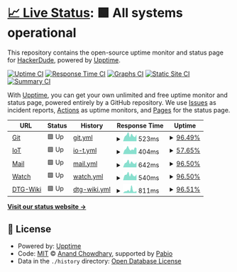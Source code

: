 # [📈 Live Status](https://ThatHackerDudeFromCyberspace.github.io/uptime): <!--live status--> **🟩 All systems operational**

This repository contains the open-source uptime monitor and status page for [HackerDude](https://ThatHackerDudeFromCyberspace.github.io/uptime), powered by [Upptime](https://github.com/upptime/upptime).

[![Uptime CI](https://github.com/ThatHackerDudeFromCyberspace/uptime/workflows/Uptime%20CI/badge.svg)](https://github.com/ThatHackerDudeFromCyberspace/uptime/actions?query=workflow%3A%22Uptime+CI%22)
[![Response Time CI](https://github.com/ThatHackerDudeFromCyberspace/uptime/workflows/Response%20Time%20CI/badge.svg)](https://github.com/ThatHackerDudeFromCyberspace/uptime/actions?query=workflow%3A%22Response+Time+CI%22)
[![Graphs CI](https://github.com/ThatHackerDudeFromCyberspace/uptime/workflows/Graphs%20CI/badge.svg)](https://github.com/ThatHackerDudeFromCyberspace/uptime/actions?query=workflow%3A%22Graphs+CI%22)
[![Static Site CI](https://github.com/ThatHackerDudeFromCyberspace/uptime/workflows/Static%20Site%20CI/badge.svg)](https://github.com/ThatHackerDudeFromCyberspace/uptime/actions?query=workflow%3A%22Static+Site+CI%22)
[![Summary CI](https://github.com/ThatHackerDudeFromCyberspace/uptime/workflows/Summary%20CI/badge.svg)](https://github.com/ThatHackerDudeFromCyberspace/uptime/actions?query=workflow%3A%22Summary+CI%22)

With [Upptime](https://upptime.js.org), you can get your own unlimited and free uptime monitor and status page, powered entirely by a GitHub repository. We use [Issues](https://github.com/ThatHackerDudeFromCyberspace/uptime/issues) as incident reports, [Actions](https://github.com/ThatHackerDudeFromCyberspace/uptime/actions) as uptime monitors, and [Pages](https://ThatHackerDudeFromCyberspace.github.io/uptime) for the status page.

<!--start: status pages-->
<!-- This summary is generated by Upptime (https://github.com/upptime/upptime) -->
<!-- Do not edit this manually, your changes will be overwritten -->
<!-- prettier-ignore -->
| URL | Status | History | Response Time | Uptime |
| --- | ------ | ------- | ------------- | ------ |
| <img alt="" src="https://icons.duckduckgo.com/ip3/git.hackerdude.tech.ico" height="13"> [Git](https://git.hackerdude.tech/) | 🟩 Up | [git.yml](https://github.com/ThatHackerDudeFromCyberspace/uptime/commits/HEAD/history/git.yml) | <details><summary><img alt="Response time graph" src="./graphs/git/response-time-week.png" height="20"> 523ms</summary><br><a href="https://uptime.hackerdude.tech/history/git"><img alt="Response time 526" src="https://img.shields.io/endpoint?url=https%3A%2F%2Fraw.githubusercontent.com%2FThatHackerDudeFromCyberspace%2Fuptime%2FHEAD%2Fapi%2Fgit%2Fresponse-time.json"></a><br><a href="https://uptime.hackerdude.tech/history/git"><img alt="24-hour response time 587" src="https://img.shields.io/endpoint?url=https%3A%2F%2Fraw.githubusercontent.com%2FThatHackerDudeFromCyberspace%2Fuptime%2FHEAD%2Fapi%2Fgit%2Fresponse-time-day.json"></a><br><a href="https://uptime.hackerdude.tech/history/git"><img alt="7-day response time 523" src="https://img.shields.io/endpoint?url=https%3A%2F%2Fraw.githubusercontent.com%2FThatHackerDudeFromCyberspace%2Fuptime%2FHEAD%2Fapi%2Fgit%2Fresponse-time-week.json"></a><br><a href="https://uptime.hackerdude.tech/history/git"><img alt="30-day response time 525" src="https://img.shields.io/endpoint?url=https%3A%2F%2Fraw.githubusercontent.com%2FThatHackerDudeFromCyberspace%2Fuptime%2FHEAD%2Fapi%2Fgit%2Fresponse-time-month.json"></a><br><a href="https://uptime.hackerdude.tech/history/git"><img alt="1-year response time 526" src="https://img.shields.io/endpoint?url=https%3A%2F%2Fraw.githubusercontent.com%2FThatHackerDudeFromCyberspace%2Fuptime%2FHEAD%2Fapi%2Fgit%2Fresponse-time-year.json"></a></details> | <details><summary><a href="https://uptime.hackerdude.tech/history/git">96.49%</a></summary><a href="https://uptime.hackerdude.tech/history/git"><img alt="All-time uptime 98.73%" src="https://img.shields.io/endpoint?url=https%3A%2F%2Fraw.githubusercontent.com%2FThatHackerDudeFromCyberspace%2Fuptime%2FHEAD%2Fapi%2Fgit%2Fuptime.json"></a><br><a href="https://uptime.hackerdude.tech/history/git"><img alt="24-hour uptime 100.00%" src="https://img.shields.io/endpoint?url=https%3A%2F%2Fraw.githubusercontent.com%2FThatHackerDudeFromCyberspace%2Fuptime%2FHEAD%2Fapi%2Fgit%2Fuptime-day.json"></a><br><a href="https://uptime.hackerdude.tech/history/git"><img alt="7-day uptime 96.49%" src="https://img.shields.io/endpoint?url=https%3A%2F%2Fraw.githubusercontent.com%2FThatHackerDudeFromCyberspace%2Fuptime%2FHEAD%2Fapi%2Fgit%2Fuptime-week.json"></a><br><a href="https://uptime.hackerdude.tech/history/git"><img alt="30-day uptime 97.44%" src="https://img.shields.io/endpoint?url=https%3A%2F%2Fraw.githubusercontent.com%2FThatHackerDudeFromCyberspace%2Fuptime%2FHEAD%2Fapi%2Fgit%2Fuptime-month.json"></a><br><a href="https://uptime.hackerdude.tech/history/git"><img alt="1-year uptime 98.73%" src="https://img.shields.io/endpoint?url=https%3A%2F%2Fraw.githubusercontent.com%2FThatHackerDudeFromCyberspace%2Fuptime%2FHEAD%2Fapi%2Fgit%2Fuptime-year.json"></a></details>
| <img alt="" src="https://icons.duckduckgo.com/ip3/iot.hackerdude.tech.ico" height="13"> [IoT](https://iot.hackerdude.tech/) | 🟩 Up | [io-t.yml](https://github.com/ThatHackerDudeFromCyberspace/uptime/commits/HEAD/history/io-t.yml) | <details><summary><img alt="Response time graph" src="./graphs/io-t/response-time-week.png" height="20"> 404ms</summary><br><a href="https://uptime.hackerdude.tech/history/io-t"><img alt="Response time 524" src="https://img.shields.io/endpoint?url=https%3A%2F%2Fraw.githubusercontent.com%2FThatHackerDudeFromCyberspace%2Fuptime%2FHEAD%2Fapi%2Fio-t%2Fresponse-time.json"></a><br><a href="https://uptime.hackerdude.tech/history/io-t"><img alt="24-hour response time 483" src="https://img.shields.io/endpoint?url=https%3A%2F%2Fraw.githubusercontent.com%2FThatHackerDudeFromCyberspace%2Fuptime%2FHEAD%2Fapi%2Fio-t%2Fresponse-time-day.json"></a><br><a href="https://uptime.hackerdude.tech/history/io-t"><img alt="7-day response time 404" src="https://img.shields.io/endpoint?url=https%3A%2F%2Fraw.githubusercontent.com%2FThatHackerDudeFromCyberspace%2Fuptime%2FHEAD%2Fapi%2Fio-t%2Fresponse-time-week.json"></a><br><a href="https://uptime.hackerdude.tech/history/io-t"><img alt="30-day response time 422" src="https://img.shields.io/endpoint?url=https%3A%2F%2Fraw.githubusercontent.com%2FThatHackerDudeFromCyberspace%2Fuptime%2FHEAD%2Fapi%2Fio-t%2Fresponse-time-month.json"></a><br><a href="https://uptime.hackerdude.tech/history/io-t"><img alt="1-year response time 524" src="https://img.shields.io/endpoint?url=https%3A%2F%2Fraw.githubusercontent.com%2FThatHackerDudeFromCyberspace%2Fuptime%2FHEAD%2Fapi%2Fio-t%2Fresponse-time-year.json"></a></details> | <details><summary><a href="https://uptime.hackerdude.tech/history/io-t">57.65%</a></summary><a href="https://uptime.hackerdude.tech/history/io-t"><img alt="All-time uptime 96.58%" src="https://img.shields.io/endpoint?url=https%3A%2F%2Fraw.githubusercontent.com%2FThatHackerDudeFromCyberspace%2Fuptime%2FHEAD%2Fapi%2Fio-t%2Fuptime.json"></a><br><a href="https://uptime.hackerdude.tech/history/io-t"><img alt="24-hour uptime 31.22%" src="https://img.shields.io/endpoint?url=https%3A%2F%2Fraw.githubusercontent.com%2FThatHackerDudeFromCyberspace%2Fuptime%2FHEAD%2Fapi%2Fio-t%2Fuptime-day.json"></a><br><a href="https://uptime.hackerdude.tech/history/io-t"><img alt="7-day uptime 57.65%" src="https://img.shields.io/endpoint?url=https%3A%2F%2Fraw.githubusercontent.com%2FThatHackerDudeFromCyberspace%2Fuptime%2FHEAD%2Fapi%2Fio-t%2Fuptime-week.json"></a><br><a href="https://uptime.hackerdude.tech/history/io-t"><img alt="30-day uptime 84.94%" src="https://img.shields.io/endpoint?url=https%3A%2F%2Fraw.githubusercontent.com%2FThatHackerDudeFromCyberspace%2Fuptime%2FHEAD%2Fapi%2Fio-t%2Fuptime-month.json"></a><br><a href="https://uptime.hackerdude.tech/history/io-t"><img alt="1-year uptime 96.58%" src="https://img.shields.io/endpoint?url=https%3A%2F%2Fraw.githubusercontent.com%2FThatHackerDudeFromCyberspace%2Fuptime%2FHEAD%2Fapi%2Fio-t%2Fuptime-year.json"></a></details>
| <img alt="" src="https://icons.duckduckgo.com/ip3/mail.hackerdude.tech.ico" height="13"> [Mail](https://mail.hackerdude.tech/) | 🟩 Up | [mail.yml](https://github.com/ThatHackerDudeFromCyberspace/uptime/commits/HEAD/history/mail.yml) | <details><summary><img alt="Response time graph" src="./graphs/mail/response-time-week.png" height="20"> 642ms</summary><br><a href="https://uptime.hackerdude.tech/history/mail"><img alt="Response time 600" src="https://img.shields.io/endpoint?url=https%3A%2F%2Fraw.githubusercontent.com%2FThatHackerDudeFromCyberspace%2Fuptime%2FHEAD%2Fapi%2Fmail%2Fresponse-time.json"></a><br><a href="https://uptime.hackerdude.tech/history/mail"><img alt="24-hour response time 730" src="https://img.shields.io/endpoint?url=https%3A%2F%2Fraw.githubusercontent.com%2FThatHackerDudeFromCyberspace%2Fuptime%2FHEAD%2Fapi%2Fmail%2Fresponse-time-day.json"></a><br><a href="https://uptime.hackerdude.tech/history/mail"><img alt="7-day response time 642" src="https://img.shields.io/endpoint?url=https%3A%2F%2Fraw.githubusercontent.com%2FThatHackerDudeFromCyberspace%2Fuptime%2FHEAD%2Fapi%2Fmail%2Fresponse-time-week.json"></a><br><a href="https://uptime.hackerdude.tech/history/mail"><img alt="30-day response time 621" src="https://img.shields.io/endpoint?url=https%3A%2F%2Fraw.githubusercontent.com%2FThatHackerDudeFromCyberspace%2Fuptime%2FHEAD%2Fapi%2Fmail%2Fresponse-time-month.json"></a><br><a href="https://uptime.hackerdude.tech/history/mail"><img alt="1-year response time 600" src="https://img.shields.io/endpoint?url=https%3A%2F%2Fraw.githubusercontent.com%2FThatHackerDudeFromCyberspace%2Fuptime%2FHEAD%2Fapi%2Fmail%2Fresponse-time-year.json"></a></details> | <details><summary><a href="https://uptime.hackerdude.tech/history/mail">96.50%</a></summary><a href="https://uptime.hackerdude.tech/history/mail"><img alt="All-time uptime 97.50%" src="https://img.shields.io/endpoint?url=https%3A%2F%2Fraw.githubusercontent.com%2FThatHackerDudeFromCyberspace%2Fuptime%2FHEAD%2Fapi%2Fmail%2Fuptime.json"></a><br><a href="https://uptime.hackerdude.tech/history/mail"><img alt="24-hour uptime 100.00%" src="https://img.shields.io/endpoint?url=https%3A%2F%2Fraw.githubusercontent.com%2FThatHackerDudeFromCyberspace%2Fuptime%2FHEAD%2Fapi%2Fmail%2Fuptime-day.json"></a><br><a href="https://uptime.hackerdude.tech/history/mail"><img alt="7-day uptime 96.50%" src="https://img.shields.io/endpoint?url=https%3A%2F%2Fraw.githubusercontent.com%2FThatHackerDudeFromCyberspace%2Fuptime%2FHEAD%2Fapi%2Fmail%2Fuptime-week.json"></a><br><a href="https://uptime.hackerdude.tech/history/mail"><img alt="30-day uptime 97.49%" src="https://img.shields.io/endpoint?url=https%3A%2F%2Fraw.githubusercontent.com%2FThatHackerDudeFromCyberspace%2Fuptime%2FHEAD%2Fapi%2Fmail%2Fuptime-month.json"></a><br><a href="https://uptime.hackerdude.tech/history/mail"><img alt="1-year uptime 97.50%" src="https://img.shields.io/endpoint?url=https%3A%2F%2Fraw.githubusercontent.com%2FThatHackerDudeFromCyberspace%2Fuptime%2FHEAD%2Fapi%2Fmail%2Fuptime-year.json"></a></details>
| <img alt="" src="https://icons.duckduckgo.com/ip3/watch.hackerdude.tech.ico" height="13"> [Watch](https://watch.hackerdude.tech/) | 🟩 Up | [watch.yml](https://github.com/ThatHackerDudeFromCyberspace/uptime/commits/HEAD/history/watch.yml) | <details><summary><img alt="Response time graph" src="./graphs/watch/response-time-week.png" height="20"> 540ms</summary><br><a href="https://uptime.hackerdude.tech/history/watch"><img alt="Response time 507" src="https://img.shields.io/endpoint?url=https%3A%2F%2Fraw.githubusercontent.com%2FThatHackerDudeFromCyberspace%2Fuptime%2FHEAD%2Fapi%2Fwatch%2Fresponse-time.json"></a><br><a href="https://uptime.hackerdude.tech/history/watch"><img alt="24-hour response time 578" src="https://img.shields.io/endpoint?url=https%3A%2F%2Fraw.githubusercontent.com%2FThatHackerDudeFromCyberspace%2Fuptime%2FHEAD%2Fapi%2Fwatch%2Fresponse-time-day.json"></a><br><a href="https://uptime.hackerdude.tech/history/watch"><img alt="7-day response time 540" src="https://img.shields.io/endpoint?url=https%3A%2F%2Fraw.githubusercontent.com%2FThatHackerDudeFromCyberspace%2Fuptime%2FHEAD%2Fapi%2Fwatch%2Fresponse-time-week.json"></a><br><a href="https://uptime.hackerdude.tech/history/watch"><img alt="30-day response time 508" src="https://img.shields.io/endpoint?url=https%3A%2F%2Fraw.githubusercontent.com%2FThatHackerDudeFromCyberspace%2Fuptime%2FHEAD%2Fapi%2Fwatch%2Fresponse-time-month.json"></a><br><a href="https://uptime.hackerdude.tech/history/watch"><img alt="1-year response time 507" src="https://img.shields.io/endpoint?url=https%3A%2F%2Fraw.githubusercontent.com%2FThatHackerDudeFromCyberspace%2Fuptime%2FHEAD%2Fapi%2Fwatch%2Fresponse-time-year.json"></a></details> | <details><summary><a href="https://uptime.hackerdude.tech/history/watch">96.50%</a></summary><a href="https://uptime.hackerdude.tech/history/watch"><img alt="All-time uptime 98.34%" src="https://img.shields.io/endpoint?url=https%3A%2F%2Fraw.githubusercontent.com%2FThatHackerDudeFromCyberspace%2Fuptime%2FHEAD%2Fapi%2Fwatch%2Fuptime.json"></a><br><a href="https://uptime.hackerdude.tech/history/watch"><img alt="24-hour uptime 100.00%" src="https://img.shields.io/endpoint?url=https%3A%2F%2Fraw.githubusercontent.com%2FThatHackerDudeFromCyberspace%2Fuptime%2FHEAD%2Fapi%2Fwatch%2Fuptime-day.json"></a><br><a href="https://uptime.hackerdude.tech/history/watch"><img alt="7-day uptime 96.50%" src="https://img.shields.io/endpoint?url=https%3A%2F%2Fraw.githubusercontent.com%2FThatHackerDudeFromCyberspace%2Fuptime%2FHEAD%2Fapi%2Fwatch%2Fuptime-week.json"></a><br><a href="https://uptime.hackerdude.tech/history/watch"><img alt="30-day uptime 97.49%" src="https://img.shields.io/endpoint?url=https%3A%2F%2Fraw.githubusercontent.com%2FThatHackerDudeFromCyberspace%2Fuptime%2FHEAD%2Fapi%2Fwatch%2Fuptime-month.json"></a><br><a href="https://uptime.hackerdude.tech/history/watch"><img alt="1-year uptime 98.34%" src="https://img.shields.io/endpoint?url=https%3A%2F%2Fraw.githubusercontent.com%2FThatHackerDudeFromCyberspace%2Fuptime%2FHEAD%2Fapi%2Fwatch%2Fuptime-year.json"></a></details>
| <img alt="" src="https://icons.duckduckgo.com/ip3/wiki.ducttapedgames.com.ico" height="13"> [DTG-Wiki](https://wiki.ducttapedgames.com/) | 🟩 Up | [dtg-wiki.yml](https://github.com/ThatHackerDudeFromCyberspace/uptime/commits/HEAD/history/dtg-wiki.yml) | <details><summary><img alt="Response time graph" src="./graphs/dtg-wiki/response-time-week.png" height="20"> 811ms</summary><br><a href="https://uptime.hackerdude.tech/history/dtg-wiki"><img alt="Response time 700" src="https://img.shields.io/endpoint?url=https%3A%2F%2Fraw.githubusercontent.com%2FThatHackerDudeFromCyberspace%2Fuptime%2FHEAD%2Fapi%2Fdtg-wiki%2Fresponse-time.json"></a><br><a href="https://uptime.hackerdude.tech/history/dtg-wiki"><img alt="24-hour response time 629" src="https://img.shields.io/endpoint?url=https%3A%2F%2Fraw.githubusercontent.com%2FThatHackerDudeFromCyberspace%2Fuptime%2FHEAD%2Fapi%2Fdtg-wiki%2Fresponse-time-day.json"></a><br><a href="https://uptime.hackerdude.tech/history/dtg-wiki"><img alt="7-day response time 811" src="https://img.shields.io/endpoint?url=https%3A%2F%2Fraw.githubusercontent.com%2FThatHackerDudeFromCyberspace%2Fuptime%2FHEAD%2Fapi%2Fdtg-wiki%2Fresponse-time-week.json"></a><br><a href="https://uptime.hackerdude.tech/history/dtg-wiki"><img alt="30-day response time 622" src="https://img.shields.io/endpoint?url=https%3A%2F%2Fraw.githubusercontent.com%2FThatHackerDudeFromCyberspace%2Fuptime%2FHEAD%2Fapi%2Fdtg-wiki%2Fresponse-time-month.json"></a><br><a href="https://uptime.hackerdude.tech/history/dtg-wiki"><img alt="1-year response time 700" src="https://img.shields.io/endpoint?url=https%3A%2F%2Fraw.githubusercontent.com%2FThatHackerDudeFromCyberspace%2Fuptime%2FHEAD%2Fapi%2Fdtg-wiki%2Fresponse-time-year.json"></a></details> | <details><summary><a href="https://uptime.hackerdude.tech/history/dtg-wiki">96.51%</a></summary><a href="https://uptime.hackerdude.tech/history/dtg-wiki"><img alt="All-time uptime 97.20%" src="https://img.shields.io/endpoint?url=https%3A%2F%2Fraw.githubusercontent.com%2FThatHackerDudeFromCyberspace%2Fuptime%2FHEAD%2Fapi%2Fdtg-wiki%2Fuptime.json"></a><br><a href="https://uptime.hackerdude.tech/history/dtg-wiki"><img alt="24-hour uptime 100.00%" src="https://img.shields.io/endpoint?url=https%3A%2F%2Fraw.githubusercontent.com%2FThatHackerDudeFromCyberspace%2Fuptime%2FHEAD%2Fapi%2Fdtg-wiki%2Fuptime-day.json"></a><br><a href="https://uptime.hackerdude.tech/history/dtg-wiki"><img alt="7-day uptime 96.51%" src="https://img.shields.io/endpoint?url=https%3A%2F%2Fraw.githubusercontent.com%2FThatHackerDudeFromCyberspace%2Fuptime%2FHEAD%2Fapi%2Fdtg-wiki%2Fuptime-week.json"></a><br><a href="https://uptime.hackerdude.tech/history/dtg-wiki"><img alt="30-day uptime 97.50%" src="https://img.shields.io/endpoint?url=https%3A%2F%2Fraw.githubusercontent.com%2FThatHackerDudeFromCyberspace%2Fuptime%2FHEAD%2Fapi%2Fdtg-wiki%2Fuptime-month.json"></a><br><a href="https://uptime.hackerdude.tech/history/dtg-wiki"><img alt="1-year uptime 97.20%" src="https://img.shields.io/endpoint?url=https%3A%2F%2Fraw.githubusercontent.com%2FThatHackerDudeFromCyberspace%2Fuptime%2FHEAD%2Fapi%2Fdtg-wiki%2Fuptime-year.json"></a></details>

<!--end: status pages-->

[**Visit our status website →**](https://ThatHackerDudeFromCyberspace.github.io/uptime)

## 📄 License

- Powered by: [Upptime](https://github.com/upptime/upptime)
- Code: [MIT](./LICENSE) © [Anand Chowdhary](https://anandchowdhary.com), supported by [Pabio](https://pabio.com)
- Data in the `./history` directory: [Open Database License](https://opendatacommons.org/licenses/odbl/1-0/)

